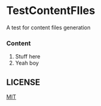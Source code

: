 # TestContentFIles

A test for content files generation

### Content

1. Stuff here
2. Yeah boy

## LICENSE

[MIT](LICENSE)
